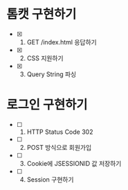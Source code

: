 # 톰캣 구현하기

- [x] 1. GET /index.html 응답하기
- [x] 2. CSS 지원하기
- [x] 3. Query String 파싱

# 로그인 구현하기

- [ ] 1. HTTP Status Code 302
- [ ] 2. POST 방식으로 회원가입
- [ ] 3. Cookie에 JSESSIONID 값 저장하기
- [ ] 4. Session 구현하기